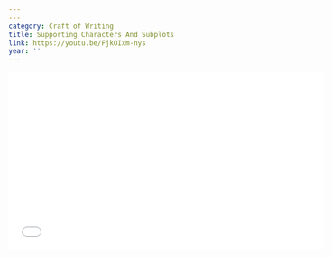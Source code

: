 ```yaml
---
---
category: Craft of Writing
title: Supporting Characters And Subplots
link: https://youtu.be/FjkOIxm-nys
year: ''
---
```

<iframe width="560" height="315" src="{{ page.link }}" frameborder="0" allowfullscreen></iframe>
